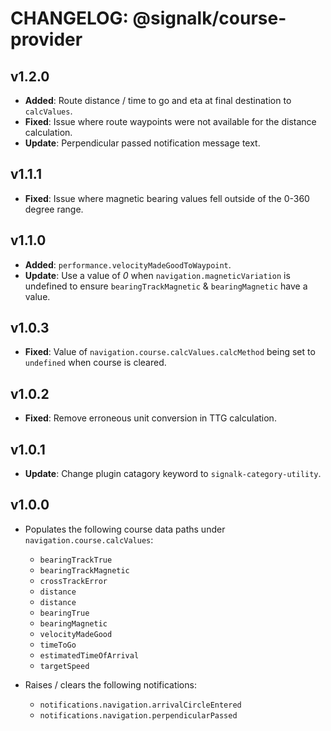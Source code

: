 # CHANGELOG: @signalk/course-provider

## v1.2.0

- **Added**: Route distance / time to go and eta at final destination to `calcValues`.
- **Fixed**: Issue where route waypoints were not available for the distance calculation.
- **Update**: Perpendicular passed notification message text.

## v1.1.1

- **Fixed**: Issue where magnetic bearing values fell outside of the 0-360 degree range.

## v1.1.0

- **Added**: `performance.velocityMadeGoodToWaypoint`.
- **Update**: Use a value of _0_ when `navigation.magneticVariation` is undefined to ensure `bearingTrackMagnetic` & `bearingMagnetic` have a value.

## v1.0.3

- **Fixed**: Value of `navigation.course.calcValues.calcMethod` being set to `undefined` when course is cleared.

## v1.0.2

- **Fixed**: Remove erroneous unit conversion in TTG calculation.

## v1.0.1

- **Update**: Change plugin catagory keyword to `signalk-category-utility`.

## v1.0.0

- Populates the following course data paths under `navigation.course.calcValues`:

    - `bearingTrackTrue`
    - `bearingTrackMagnetic`
    - `crossTrackError`
    - `distance`
    - `distance`
    - `bearingTrue`
    - `bearingMagnetic`
    - `velocityMadeGood`
    - `timeToGo`
    - `estimatedTimeOfArrival`
    - `targetSpeed`

- Raises / clears the following notifications:
    - `notifications.navigation.arrivalCircleEntered`
    - `notifications.navigation.perpendicularPassed`

